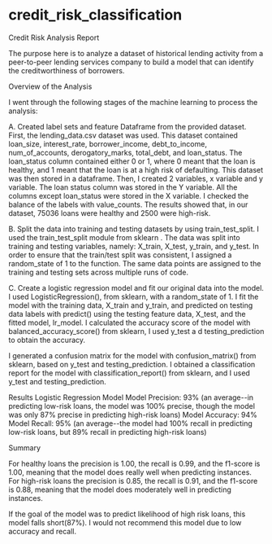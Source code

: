 # credit_risk_classification

Credit Risk Analysis Report

The purpose here is to analyze a dataset of historical lending activity from a peer-to-peer lending services company to build a model that can identify the creditworthiness of borrowers.

Overview of the Analysis

I went through the following stages of the machine learning to process the analysis: 

A. Created label sets and feature Dataframe from the provided dataset.
First, the lending_data.csv dataset was used. This dataset contained loan_size, interest_rate, borrower_income, debt_to_income, num_of_accounts, derogatory_marks, total_debt, and loan_status. The loan_status column contained either 0 or 1, where 0 meant that the loan is healthy, and 1 meant that the loan is at a high risk of defaulting. This dataset was then stored in a dataframe.
Then, I created 2 variables, x variable and y variable. The loan status column was stored in the Y variable. All the columns except loan_status were stored in the X variable. I checked the balance of the labels with value_counts. The results showed that, in our dataset, 75036 loans were healthy and 2500 were high-risk.

B. Split the data into training and testing datasets by using train_test_split. 
I used the train_test_split module from sklearn . The data was split into training and testing variables, namely: X_train, X_test, y_train, and y_test. In order to ensure that the train/test split was consistent, I assigned a random_state of 1 to the function. The same data points are assigned to the training and testing sets across multiple runs of code.

C. Create a logistic regression model and fit our original data into the model.
I used LogisticRegression(), from sklearn, with a random_state of 1. I fit the model with the training data, X_train and y_train, and predicted on testing data labels with predict() using the testing feature data, X_test, and the fitted model, lr_model. I calculated the accuracy score of the model with balanced_accuracy_score() from sklearn, I used y_test a d testing_prediction to obtain the accuracy.

I generated a confusion matrix for the model with confusion_matrix() from sklearn, based on y_test and testing_prediction. I obtained a classification report for the model with classification_report() from sklearn, and I used y_test and testing_prediction.


Results
Logistic Regression Model
Model Precision: 93% (an average--in predicting low-risk loans, the model was 100% precise, though the model was only 87% precise in predicting high-risk loans)
Model Accuracy: 94%
Model Recall: 95% (an average--the model had 100% recall in predicting low-risk loans, but 89% recall in predicting high-risk loans)

Summary

For healthy loans the precision is 1.00, the recall is 0.99, and the f1-score is 1.00, meaning that the model does really well when predicting instances. For high-risk loans the precision is 0.85, the recall is 0.91, and the f1-score is 0.88, meaning that the model does moderately well in predicting instances.

If the goal of the model was to predict likelihood of high risk loans, this model falls short(87%). I would not recommend this model due to low accuracy and recall.
